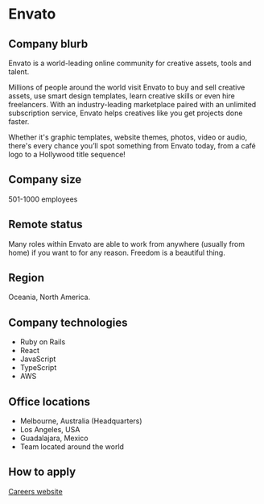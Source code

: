 # Envato

## Company blurb

Envato is a world-leading online community for creative assets, tools and talent.

Millions of people around the world visit Envato to buy and sell creative assets, use smart design templates, learn creative skills or even hire freelancers. With an industry-leading marketplace paired with an unlimited subscription service, Envato helps creatives like you get projects done faster.

Whether it's graphic templates, website themes, photos, video or audio, there's every chance you’ll spot something from Envato today, from a café logo to a Hollywood title sequence!

## Company size

501-1000 employees

## Remote status

Many roles within Envato are able to work from anywhere (usually from home) if you want to for any reason. Freedom is a beautiful thing.

## Region

Oceania, North America.

## Company technologies

- Ruby on Rails
- React
- JavaScript
- TypeScript
- AWS

## Office locations

- Melbourne, Australia (Headquarters)
- Los Angeles, USA
- Guadalajara, Mexico
- Team located around the world

## How to apply

[Careers website](https://careers.envato.com/)
